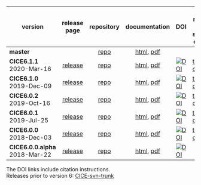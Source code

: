 version | release page | repository | documentation | DOI | test results and sample output | 
----|:---:|:---:|:---:|---|---|
| **master** | | [repo](https://github.com/CICE-Consortium/CICE) | [html](http://cice-consortium-cice.readthedocs.io/en/master/), [pdf](https://media.readthedocs.org/pdf/cice-consortium-cice/master/cice-consortium-cice.pdf)  |  |  |
| **CICE6.1.1**<br>2020-Mar-16 | [release](https://github.com/CICE-Consortium/CICE/releases/tag/CICE6.1.1) | [repo](https://github.com/CICE-Consortium/CICE/tree/CICE6.1.1) | [html](http://cice-consortium-cice.readthedocs.io/en/cice6.1.1/), [pdf](https://media.readthedocs.org/pdf/cice-consortium-cice/cice6.1.1/cice-consortium-cice.pdf)  | [![DOI](https://zenodo.org/badge/DOI/10.5281/zenodo.3712304.svg)](https://doi.org/10.5281/zenodo.3712304) |[tests](https://github.com/CICE-Consortium/Test-Results/wiki/CICE6.1.1), [output](https://github.com/CICE-Consortium/CICE/wiki/CICE-6.0.2-Sample-Output)|
| **CICE6.1.0**<br>2019-Dec-09 | [release](https://github.com/CICE-Consortium/CICE/releases/tag/CICE6.1.0) | [repo](https://github.com/CICE-Consortium/CICE/tree/CICE6.1.0) | [html](http://cice-consortium-cice.readthedocs.io/en/cice6.1.0/), [pdf](https://media.readthedocs.org/pdf/cice-consortium-cice/cice6.1.0/cice-consortium-cice.pdf)  | [![DOI](https://zenodo.org/badge/DOI/10.5281/zenodo.3568214.svg)](https://doi.org/10.5281/zenodo.3568214) |[tests](https://github.com/CICE-Consortium/Test-Results/wiki/CICE6.1.0), [output](https://github.com/CICE-Consortium/CICE/wiki/CICE-6.0.2-Sample-Output)|
| **CICE6.0.2**<br>2019-Oct-16 | [release](https://github.com/CICE-Consortium/CICE/releases/tag/CICE6.0.2) | [repo](https://github.com/CICE-Consortium/CICE/tree/CICE6.0.2) | [html](http://cice-consortium-cice.readthedocs.io/en/cice6.0.2/), [pdf](https://media.readthedocs.org/pdf/cice-consortium-cice/cice6.0.2/cice-consortium-cice.pdf)  | [![DOI](https://zenodo.org/badge/DOI/10.5281/zenodo.3516944.svg)](https://doi.org/10.5281/zenodo.3516944) |[tests](https://github.com/CICE-Consortium/Test-Results/wiki/CICE6.0.2), [output](https://github.com/CICE-Consortium/CICE/wiki/CICE-6.0.2-Sample-Output)|
| **CICE6.0.1**<br>2019-Jul-25 | [release](https://github.com/CICE-Consortium/CICE/releases/tag/CICE6.0.1) | [repo](https://github.com/CICE-Consortium/CICE/tree/CICE6.0.1) | [html](http://cice-consortium-cice.readthedocs.io/en/cice6.0.1/), [pdf](https://media.readthedocs.org/pdf/cice-consortium-cice/cice6.0.1/cice-consortium-cice.pdf)  | [![DOI](https://zenodo.org/badge/DOI/10.5281/zenodo.3351684.svg)](https://doi.org/10.5281/zenodo.3351684)|[tests](https://github.com/CICE-Consortium/Test-Results/wiki/CICE6.0.1), [output](https://github.com/CICE-Consortium/CICE/wiki/CICE-6.0.0-Sample-Output)|
| **CICE6.0.0**<br>2018-Dec-03 | [release](https://github.com/CICE-Consortium/CICE/releases/tag/CICE6.0.0) | [repo](https://github.com/CICE-Consortium/CICE/tree/CICE6.0.0) | [html](http://cice-consortium-cice.readthedocs.io/en/cice6.0.0/), [pdf](https://media.readthedocs.org/pdf/cice-consortium-cice/cice6.0.0/cice-consortium-cice.pdf)  | [![DOI](https://zenodo.org/badge/DOI/10.5281/zenodo.1900639.svg)](https://doi.org/10.5281/zenodo.1900639)|[tests](https://github.com/CICE-Consortium/Test-Results/wiki/CICE6.0.0), [output](https://github.com/CICE-Consortium/CICE/wiki/CICE-6.0.0-Sample-Output)|
| **CICE6.0.0.alpha**<br>2018-Mar-22 | [release](https://github.com/CICE-Consortium/CICE/releases/tag/cice6.0.0.alpha) | [repo](https://github.com/CICE-Consortium/CICE/tree/cice6.0.0.alpha) | [html](http://cice-consortium-cice.readthedocs.io/en/cice6.0.0.alpha/), [pdf](https://media.readthedocs.org/pdf/cice-consortium-cice/cice6.0.0.alpha/cice-consortium-cice.pdf)  | [![DOI](https://zenodo.org/badge/DOI/10.5281/zenodo.1205675.svg)](https://doi.org/10.5281/zenodo.1205675) |  |

The DOI links include citation instructions.   
Releases prior to version 6: [CICE-svn-trunk](https://github.com/CICE-Consortium/CICE-svn-trunk)